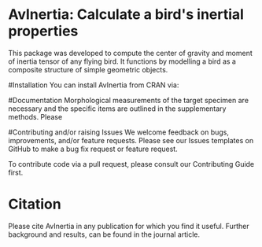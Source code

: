 # AvInertia: Calculate a bird's inertial properties

This package was developed to compute the center of gravity and moment of inertia tensor of any flying bird. 
It functions by modelling a bird as a composite structure of simple geometric objects. 

#Installation
You can install AvInertia from CRAN via:


#Documentation
Morphological measurements of the target specimen are necessary and the specific items are outlined in the supplementary methods.
Please 

#Contributing and/or raising Issues
We welcome feedback on bugs, improvements, and/or feature requests. 
Please see our Issues templates on GitHub to make a bug fix request or feature request.

To contribute code via a pull request, please consult our Contributing Guide first.

# Citation
Please cite AvInertia in any publication for which you find it useful. Further background and results, can be found in the journal article.
